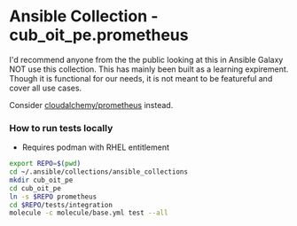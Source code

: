# Ansible Collection - cub_oit_pe.prometheus

I'd recommend anyone from the the public looking at this in Ansible Galaxy NOT use this collection.
This has mainly been built as a learning expirement. Though it is functional for our needs, it is
not meant to be featureful and cover all use cases.

Consider [cloudalchemy/prometheus](https://galaxy.ansible.com/cloudalchemy/prometheus) instead.

### How to run tests locally

* Requires podman with RHEL entitlement

```sh
export REPO=$(pwd)
cd ~/.ansible/collections/ansible_collections
mkdir cub_oit_pe
cd cub_oit_pe
ln -s $REPO prometheus
cd $REPO/tests/integration
molecule -c molecule/base.yml test --all
```
